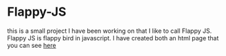 # Flappy-JS
this is a small project I have been working on that I like to call Flappy JS. Flappy JS is flappy bird in javascript. I have created both an html page that you can see [here](https://jjneep.github.io/Flappy-JS/)
